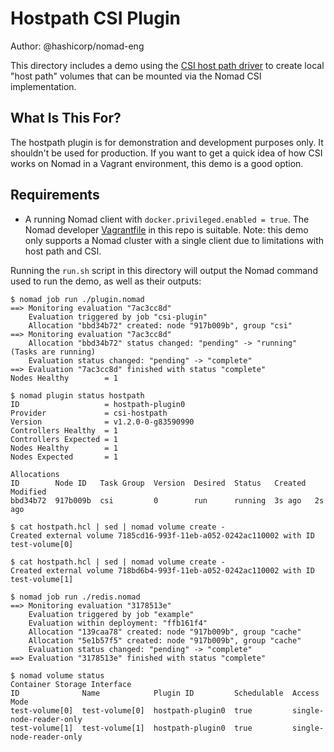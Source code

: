 # Hostpath CSI Plugin

Author: @hashicorp/nomad-eng

This directory includes a demo using the [CSI host path
driver](https://github.com/kubernetes-csi/csi-driver-host-path) to create
local "host path" volumes that can be mounted via the Nomad CSI
implementation.

## What Is This For?

The hostpath plugin is for demonstration and development purposes only. It
shouldn't be used for production. If you want to get a quick idea of how CSI
works on Nomad in a Vagrant environment, this demo is a good option.

## Requirements

* A running Nomad client with `docker.privileged.enabled = true`. The Nomad
  developer [Vagrantfile](https://github.com/hashicorp/nomad/blob/main/Vagrantfile)
  in this repo is suitable. Note: this demo only supports a Nomad cluster with
  a single client due to limitations with host path and CSI.

Running the `run.sh` script in this directory will output the Nomad command
used to run the demo, as well as their outputs:

```
$ nomad job run ./plugin.nomad
==> Monitoring evaluation "7ac3cc8d"
    Evaluation triggered by job "csi-plugin"
    Allocation "bbd34b72" created: node "917b009b", group "csi"
==> Monitoring evaluation "7ac3cc8d"
    Allocation "bbd34b72" status changed: "pending" -> "running" (Tasks are running)
    Evaluation status changed: "pending" -> "complete"
==> Evaluation "7ac3cc8d" finished with status "complete"
Nodes Healthy        = 1

$ nomad plugin status hostpath
ID                   = hostpath-plugin0
Provider             = csi-hostpath
Version              = v1.2.0-0-g83590990
Controllers Healthy  = 1
Controllers Expected = 1
Nodes Healthy        = 1
Nodes Expected       = 1

Allocations
ID        Node ID   Task Group  Version  Desired  Status   Created  Modified
bbd34b72  917b009b  csi         0        run      running  3s ago   2s ago

$ cat hostpath.hcl | sed | nomad volume create -
Created external volume 7185cd16-993f-11eb-a052-0242ac110002 with ID test-volume[0]

$ cat hostpath.hcl | sed | nomad volume create -
Created external volume 718bd6b4-993f-11eb-a052-0242ac110002 with ID test-volume[1]

$ nomad job run ./redis.nomad
==> Monitoring evaluation "3178513e"
    Evaluation triggered by job "example"
    Evaluation within deployment: "ffb161f4"
    Allocation "139caa78" created: node "917b009b", group "cache"
    Allocation "5e1b57f5" created: node "917b009b", group "cache"
    Evaluation status changed: "pending" -> "complete"
==> Evaluation "3178513e" finished with status "complete"

$ nomad volume status
Container Storage Interface
ID              Name            Plugin ID         Schedulable  Access Mode
test-volume[0]  test-volume[0]  hostpath-plugin0  true         single-node-reader-only
test-volume[1]  test-volume[1]  hostpath-plugin0  true         single-node-reader-only
```
